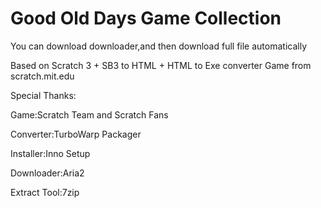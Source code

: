 # Good Old Days Game Collection

You can download downloader,and then download full file automatically

Based on Scratch 3 + SB3 to HTML + HTML to Exe converter
Game from scratch.mit.edu

Special Thanks:

Game:Scratch Team and Scratch Fans

Converter:TurboWarp Packager

Installer:Inno Setup

Downloader:Aria2

Extract Tool:7zip



